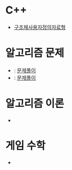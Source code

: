   # C++
- [구조체사용자정의자료형](https://github.com/uniye/Jusin/tree/main/23/08)

# 알고리즘 문제
- []() : [문제풀이]()
- []() : [문제풀이]()

# 알고리즘 이론
- []()


# 게임 수학
- []()
